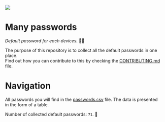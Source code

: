 ![](https://github.com/nothing3F/many-passwords/blob/main/many-passwords.png)

# Many passwords

_Default password for each devices._ 🐱‍💻

The purpose of this repository is to collect all the default passwords in one place.  
Find out how you can contribute to this by checking the [CONTRIBUTING.md](https://github.com/nothing3F/many-passwords/blob/main/CONTRIBUTING.md) file.

# Navigation

All passwords you will find in the [passwords.csv](https://github.com/nothing3F/many-passwords/blob/main/passwords.csv) file. The data is presented in the form of a table.

Number of collected default passwords: `71`. 🙂

